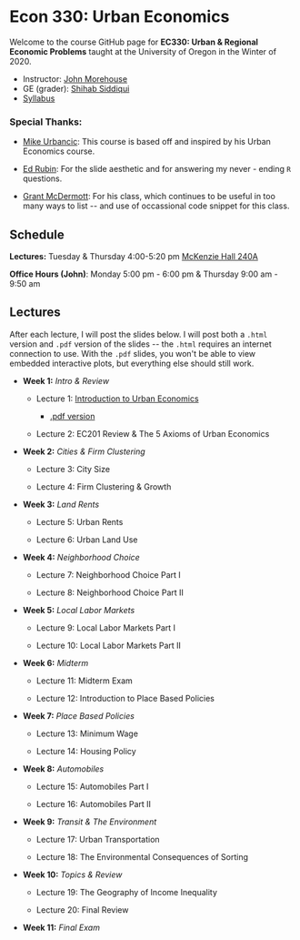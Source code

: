 # Econ 330: Urban Economics

Welcome to the course GitHub page for __EC330: Urban & Regional Economic Problems__ taught at the University of Oregon in the Winter of 2020. 

- Instructor: [John Morehouse](https://www.johnmmorehouse.com/)
- GE (grader): [Shihab Siddiqui](https://economics.uoregon.edu/profile/smshihab/)
- [Syllabus](https://rawcdn.githack.com/johnmorehouse/EC330_UrbanEcon/c9450649bcfff35d5e169014ca5b7e1854fd637d/Syllabus/syllabus.pdf)


### Special Thanks:

  - [Mike Urbancic](https://twitter.com/urbancic?lang=en): This course is based off and inspired by his Urban Economics course. 
  
  - [Ed Rubin](http://edrub.in/): For the slide aesthetic and for answering my never - ending `R` questions. 
  
  - [Grant McDermott](https://grantmcdermott.com/): For his class, which continues to be useful in too many ways to list -- and use of occassional code snippet for this class.
  
## Schedule

__Lectures:__ Tuesday & Thursday 4:00-5:20 pm [McKenzie Hall 240A](https://map.uoregon.edu/c721c7d95)

__Office Hours (John)__: Monday 5:00 pm - 6:00 pm & Thursday 9:00 am - 9:50 am

## Lectures

After each lecture, I will post the slides below. I will post both a `.html` version and `.pdf` version of the slides -- the `.html` requires an internet connection to use. With the `.pdf` slides, you won't be able to view embedded interactive plots, but everything else should still work.

- __Week 1:__ _Intro & Review_

  - Lecture 1: [Introduction to Urban Economics](https://rawcdn.githack.com/johnmorehouse/EC330_UrbanEcon/7a8c47a98871c1b0777d7af3a2cd490cf1fd6c23/Slides/001-intro/lecture_one.html) 
    - [.pdf version](https://rawcdn.githack.com/johnmorehouse/EC330_UrbanEcon/7a8c47a98871c1b0777d7af3a2cd490cf1fd6c23/Slides/001-intro/lecture_one.pdf)
  
  - Lecture 2: EC201 Review & The 5 Axioms of Urban Economics
  
- __Week 2:__ _Cities & Firm Clustering_

  - Lecture 3: City Size
  
  - Lecture 4: Firm Clustering & Growth
  
- __Week 3:__ _Land Rents_

  - Lecture 5: Urban Rents
  
  - Lecture 6: Urban Land Use
  

- __Week 4:__ _Neighborhood Choice_

  - Lecture 7: Neighborhood Choice Part I
  
  - Lecture 8: Neighborhood Choice Part II



- __Week 5:__ _Local Labor Markets_

  - Lecture 9: Local Labor Markets Part I
  
  - Lecture 10: Local Labor Markets Part II
  

- __Week 6:__ _Midterm_

  - Lecture 11: Midterm Exam
  
  - Lecture 12: Introduction to Place Based Policies
  

- __Week 7:__ _Place Based Policies_

  - Lecture 13: Minimum Wage
  
  - Lecture 14: Housing Policy
  
- __Week 8:__ _Automobiles_

  - Lecture 15: Automobiles Part I
  
  - Lecture 16: Automobiles Part II
  
- __Week 9:__ _Transit & The Environment_
 
  - Lecture 17: Urban Transportation
  
  - Lecture 18: The Environmental Consequences of Sorting
  
- __Week 10:__ _Topics & Review_

  - Lecture 19: The Geography of Income Inequality
  
  - Lecture 20: Final Review
  

- __Week 11:__ _Final Exam_

  

  
